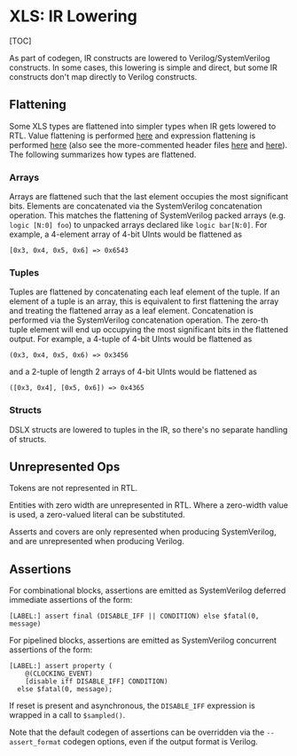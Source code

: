 # XLS: IR Lowering

[TOC]

As part of codegen, IR constructs are lowered to Verilog/SystemVerilog
constructs. In some cases, this lowering is simple and direct, but some IR
constructs don't map directly to Verilog constructs.

## Flattening

Some XLS types are flattened into simpler types when IR gets lowered to RTL.
Value flattening is performed
[here](https://github.com/google/xls/tree/main/xls/ir/value_flattening.cc) and expression
flattening is performed
[here](https://github.com/google/xls/tree/main/xls/codegen/expression_flattening.cc) (also
see the more-commented header files
[here](https://github.com/google/xls/tree/main/xls/ir/value_flattening.h) and
[here](https://github.com/google/xls/tree/main/xls/codegen/expression_flattening.h)). The
following summarizes how types are flattened.

### Arrays

Arrays are flattened such that the last element occupies the most significant
bits. Elements are concatenated via the SystemVerilog concatenation operation.
This matches the flattening of SystemVerilog packed arrays (e.g. `logic [N:0]
foo`) to unpacked arrays declared like `logic bar[N:0]`. For example, a
4-element array of 4-bit UInts would be flattened as

```
[0x3, 0x4, 0x5, 0x6] => 0x6543
```

### Tuples

Tuples are flattened by concatenating each leaf element of the tuple. If an
element of a tuple is an array, this is equivalent to first flattening the array
and treating the flattened array as a leaf element. Concatenation is performed
via the SystemVerilog concatenation operation. The zero-th tuple element will
end up occupying the most significant bits in the flattened output. For example,
a 4-tuple of 4-bit UInts would be flattened as

```
(0x3, 0x4, 0x5, 0x6) => 0x3456
```

and a 2-tuple of length 2 arrays of 4-bit UInts would be flattened as

```
([0x3, 0x4], [0x5, 0x6]) => 0x4365
```

### Structs

DSLX structs are lowered to tuples in the IR, so there's no separate handling of
structs.

## Unrepresented Ops

Tokens are not represented in RTL.

Entities with zero width are unrepresented in RTL. Where a zero-width value is
used, a zero-valued literal can be substituted.

Asserts and covers are only represented when producing SystemVerilog, and are
unrepresented when producing Verilog.

## Assertions

For combinational blocks, assertions are emitted as SystemVerilog deferred
immediate assertions of the form:

```
[LABEL:] assert final (DISABLE_IFF || CONDITION) else $fatal(0, message)
```

For pipelined blocks, assertions are emitted as SystemVerilog concurrent
assertions of the form:

```
[LABEL:] assert property (
    @(CLOCKING_EVENT)
    [disable iff DISABLE_IFF] CONDITION)
  else $fatal(0, message);
```

If reset is present and asynchronous, the `DISABLE_IFF` expression is wrapped in
a call to `$sampled()`.

Note that the default codegen of assertions can be overridden via the
`--assert_format` codegen options, even if the output format is Verilog.
